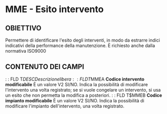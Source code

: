 # MME - Esito intervento
## OBIETTIVO
Permettere di identificare l'esito degli interventi, in modo da estrarre indici indicativi della performance della manutenzione. È richiesto anche dalla
normativa ISO9000
## CONTENUTO DEI CAMPI
 :  : FLD T$DESC
Descrizione libera
 :  : FLD T$MMEA __Codice intervento modificabile__
È un valore V2 SI/NO.
Indica la possibilità di modificare l'intervento una volta registrato; se si vuole congelare un intervento, si usa un esito che non permetta la modifica a posteriori.
 :  : FLD T$MMEB __Codice impianto modificabile__
È un valore V2 SI/NO.
Indica la possibilità di modificare l'impianto dell'intervento, una volta registrato.
